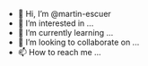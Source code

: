 - 👋 Hi, I’m @martin-escuer
- 👀 I’m interested in ...
- 🌱 I’m currently learning ...
- 💞️ I’m looking to collaborate on ...
- 📫 How to reach me ...

<!---
martin-escuer/martin-escuer is a ✨ special ✨ repository because its `README.md` (this file) appears on your GitHub profile.
You can click the Preview link to take a look at your changes.
--->

